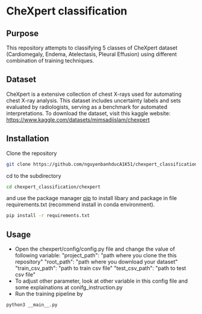 
# CheXpert classification

## Purpose
This repository attempts to classifying 5 classes of CheXpert dataset (Cardiomegaly, Endema, Atelectasis, Pleural Effusion) using different combination of training techniques.
## Dataset
CheXpert is a extensive collection of chest X-rays used for automating chest X-ray analysis. This dataset includes uncertainty labels and sets evaluated by radiologists, serving as a benchmark for automated interpretations.
To download the dataset, visit this kaggle website: https://www.kaggle.com/datasets/mimsadiislam/chexpert
## Installation
Clone the repository
```bash
git clone https://github.com/nguyenbanhducA1K51/chexpert_classification.git
```
cd to the subdirectory 
```bash
cd chexpert_classification/chexpert
```

and use the package manager [pip](https://pip.pypa.io/en/stable/) to install libary and package in file requirements.txt (recommend install in conda environment).

```bash
pip install -r requirements.txt
```

## Usage

- Open the chexpert/config/config.py file and change the value of following variable:
"project_path": "path where you clone the this repository"
"root_path": "path where you download your dataset"
"train_csv_path": "path to train csv file"
 "test_csv_path": "path to test csv file"
- To adjust other parameter, look at other variable in this config file and some explainations at conifg_instruction.py
- Run the training pipeline by
```bash
python3 __main__.py
```



